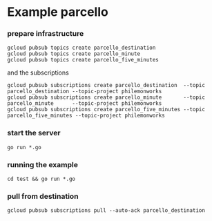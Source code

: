 # Example parcello

### prepare infrastructure
 
    gcloud pubsub topics create parcello_destination
    gcloud pubsub topics create parcello_minute
    gcloud pubsub topics create parcello_five_minutes

and the subscriptions

    gcloud pubsub subscriptions create parcello_destination  --topic parcello_destination --topic-project philemonworks
    gcloud pubsub subscriptions create parcello_minute       --topic parcello_minute      --topic-project philemonworks
    gcloud pubsub subscriptions create parcello_five_minutes --topic parcello_five_minutes --topic-project philemonworks

### start the server    

    go run *.go

### running the example

    cd test && go run *.go

### pull from destination

    gcloud pubsub subscriptions pull --auto-ack parcello_destination